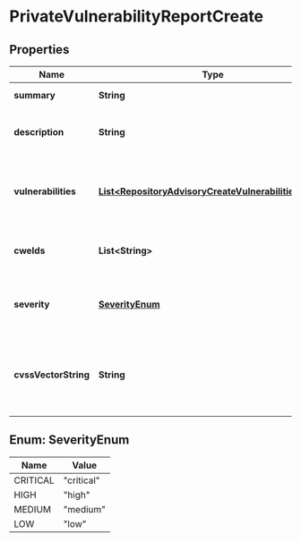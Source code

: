 

# PrivateVulnerabilityReportCreate


## Properties

| Name | Type | Description | Notes |
|------------ | ------------- | ------------- | -------------|
|**summary** | **String** | A short summary of the advisory. |  |
|**description** | **String** | A detailed description of what the advisory impacts. |  |
|**vulnerabilities** | [**List&lt;RepositoryAdvisoryCreateVulnerabilitiesInner&gt;**](RepositoryAdvisoryCreateVulnerabilitiesInner.md) | An array of products affected by the vulnerability detailed in a repository security advisory. |  [optional] |
|**cweIds** | **List&lt;String&gt;** | A list of Common Weakness Enumeration (CWE) IDs. |  [optional] |
|**severity** | [**SeverityEnum**](#SeverityEnum) | The severity of the advisory. You must choose between setting this field or &#x60;cvss_vector_string&#x60;. |  [optional] |
|**cvssVectorString** | **String** | The CVSS vector that calculates the severity of the advisory. You must choose between setting this field or &#x60;severity&#x60;. |  [optional] |



## Enum: SeverityEnum

| Name | Value |
|---- | -----|
| CRITICAL | &quot;critical&quot; |
| HIGH | &quot;high&quot; |
| MEDIUM | &quot;medium&quot; |
| LOW | &quot;low&quot; |



